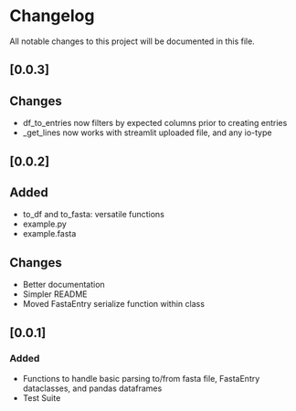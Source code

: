 # Changelog

All notable changes to this project will be documented in this file.

## [0.0.3]

## Changes
- df_to_entries now filters by expected columns prior to creating entries
- _get_lines now works with streamlit uploaded file, and any io-type 

## [0.0.2]

## Added
- to_df and to_fasta: versatile functions 
- example.py
- example.fasta

## Changes
- Better documentation
- Simpler README
- Moved FastaEntry serialize function within class

## [0.0.1]

### Added
- Functions to handle basic parsing to/from fasta file, FastaEntry dataclasses, and pandas dataframes
- Test Suite